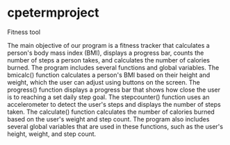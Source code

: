 # cpetermproject
Fitness tool

 The main objective of our program is a  fitness tracker that calculates a person's body mass index (BMI),
 displays a progress bar, counts the number of steps a person takes, and calculates the number of calories burned. 
 The program includes several functions and global variables. 
 The bmicalc() function calculates a person's BMI based on their height and weight, which the user can adjust using buttons on the screen. 
 The progress() function displays a progress bar that shows how close the user is to reaching a set daily step goal. 
 The stepcounter() function uses an accelerometer to detect the user's steps and displays the number of steps taken. 
 The calculate() function calculates the number of calories burned based on the user's weight and step count. 
 The program also includes several global variables that are used in these functions, such as the user's height, weight, and step count.

